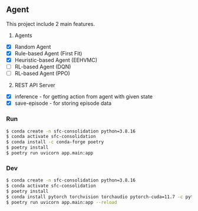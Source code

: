 ## Agent

This project include 2 main features.

1. Agents
  - [x] Random Agent
  - [x] Rule-based Agent (First Fit)
  - [x] Heuristic-based Agent (EEHVMC)
  - [ ] RL-based Agent (DQN)
  - [ ] RL-based Agent (PPO)
2. REST API Server
  - [x] inference     - for getting action from agent with given state
  - [x] save-episode  - for storing episode data

### Run

```bash
$ conda create -n sfc-consolidation python=3.8.16
$ conda activate sfc-consolidation
$ conda install -c conda-forge poetry
$ poetry install
$ poetry run uvicorn app.main:app
```


### Dev

```bash
$ conda create -n sfc-consolidation python=3.8.16
$ conda activate sfc-consolidation
$ poetry install
$ conda install pytorch torchvision torchaudio pytorch-cuda=11.7 -c pytorch -c nvidia # install pytorch <-- change it to your version
$ poetry run uvicorn app.main:app --reload
```
